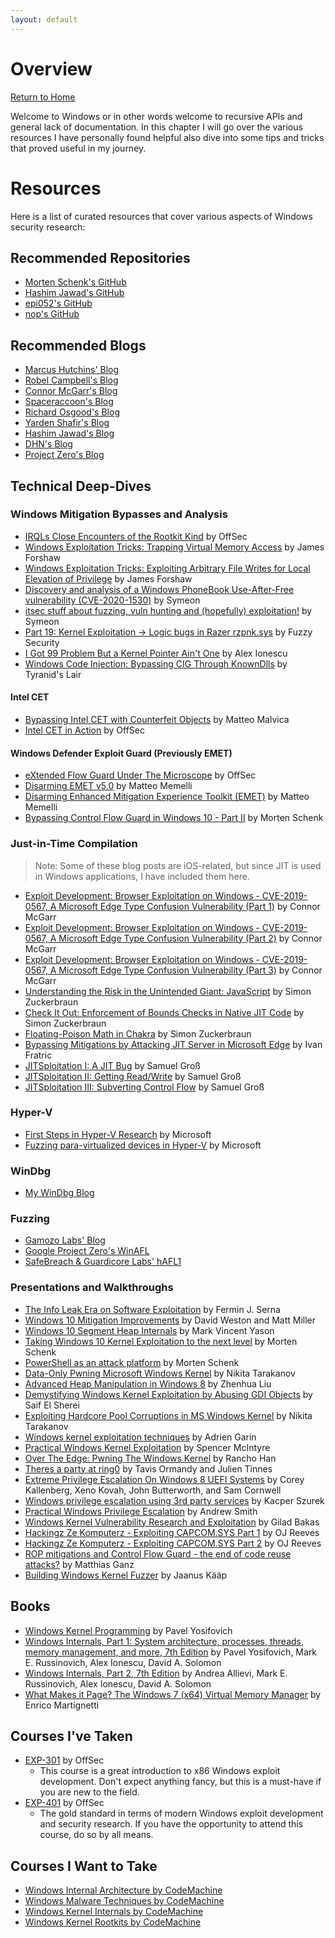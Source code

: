 ```yaml
---
layout: default
---
```


# Overview

[Return to Home](./index.md)

Welcome to Windows or in other words welcome to recursive APIs and general lack of documentation. In this chapter I will go over the various resources I have personally found helpful also dive into some tips and tricks that proved useful in my journey.


# Resources

Here is a list of curated resources that cover various aspects of Windows security research:


## Recommended Repositories

* [Morten Schenk's GitHub](https://github.com/MortenSchenk)
* [Hashim Jawad's GitHub](https://github.com/ihack4falafel)
* [epi052's GitHub](https://github.com/epi052)
* [nop's GitHub](https://github.com/nop-tech)


## Recommended Blogs

* [Marcus Hutchins' Blog](https://malwaretech.com/)
* [Robel Campbell's Blog](https://reverencecyber.com/blog/)
* [Connor McGarr's Blog](https://connormcgarr.github.io/)
* [Spaceraccoon's Blog](https://spaceraccoon.dev/)
* [Richard Osgood's Blog](https://www.richardosgood.com/)
* [Yarden Shafir's Blog](https://medium.com/@yardenshafir2)
* [Hashim Jawad's Blog](https://ihack4falafel.github.io/)
* [DHN's Blog](https://zer0-day.pw/)
* [Project Zero's Blog](https://googleprojectzero.blogspot.com/)


## Technical Deep-Dives


### Windows Mitigation Bypasses and Analysis

* [IRQLs Close Encounters of the Rootkit Kind](https://www.offsec.com/offsec/irqls-close-encounters/) by OffSec
* [Windows Exploitation Tricks: Trapping Virtual Memory Access](https://googleprojectzero.blogspot.com/2021/01/windows-exploitation-tricks-trapping.html) by James Forshaw
* [Windows Exploitation Tricks: Exploiting Arbitrary File Writes for Local Elevation of Privilege](https://googleprojectzero.blogspot.com/2018/04/windows-exploitation-tricks-exploiting.html) by James Forshaw
* [Discovery and analysis of a Windows PhoneBook Use-After-Free vulnerability (CVE-2020-1530)](https://symeonp.github.io/2020/12/08/phonebook-uaf-analysis.html) by Symeon
* [itsec stuff about fuzzing, vuln hunting and (hopefully) exploitation!](https://symeonp.github.io/) by Symeon
* [Part 19: Kernel Exploitation -> Logic bugs in Razer rzpnk.sys](https://fuzzysecurity.com/tutorials/expDev/23.html) by Fuzzy Security
* [I Got 99 Problem But a Kernel Pointer Ain't One](https://recon.cx/2013/slides/Recon2013-Alex%20Ionescu-I%20got%2099%20problems%20but%20a%20kernel%20pointer%20ain%27t%20one.pdf) by Alex Ionescu
* [Windows Code Injection: Bypassing CIG Through KnownDlls](https://www.tiraniddo.dev/2019/08/windows-code-injection-bypassing-cig.html?m=1) by Tyranid's Lair


#### Intel CET

* [Bypassing Intel CET with Counterfeit Objects](https://www.offsec.com/offsec/bypassing-intel-cet-with-counterfeit-objects/) by Matteo Malvica
* [Intel CET in Action](https://www.offsec.com/offsec/intel-cet-in-action/) by OffSec


#### Windows Defender Exploit Guard (Previously EMET)

* [eXtended Flow Guard Under The Microscope](https://www.offsec.com/offsec/extended-flow-guard/) by OffSec
* [Disarming EMET v5.0](https://www.offsec.com/vulndev/disarming-emet-v5-0/) by Matteo Memelli
* [Disarming Enhanced Mitigation Experience Toolkit (EMET)](https://www.offsec.com/vulndev/disarming-enhanced-mitigation-experience-toolkit-emet/) by Matteo Memelli
* [Bypassing Control Flow Guard in Windows 10 - Part II](https://blog.improsec.com/tech-blog/bypassing-control-flow-guard-on-windows-10-part-ii) by Morten Schenk


### Just-in-Time Compilation

> Note: Some of these blog posts are iOS-related, but since JIT is used in Windows applications, I have included them here.

* [Exploit Development: Browser Exploitation on Windows - CVE-2019-0567, A Microsoft Edge Type Confusion Vulnerability (Part 1)](https://connormcgarr.github.io/type-confusion-part-1/) by Connor McGarr
* [Exploit Development: Browser Exploitation on Windows - CVE-2019-0567, A Microsoft Edge Type Confusion Vulnerability (Part 2)](https://connormcgarr.github.io/type-confusion-part-2/) by Connor McGarr
* [Exploit Development: Browser Exploitation on Windows - CVE-2019-0567, A Microsoft Edge Type Confusion Vulnerability (Part 3)](https://connormcgarr.github.io/type-confusion-part-3/) by Connor McGarr
* [Understanding the Risk in the Unintended Giant: JavaScript](https://www.zerodayinitiative.com/blog/2017/7/18/understanding-risk-in-the-unintended-giant-javascript) by Simon Zuckerbraun
* [Check It Out: Enforcement of Bounds Checks in Native JIT Code](https://www.zerodayinitiative.com/blog/2017/10/5/check-it-out-enforcement-of-bounds-checks-in-native-jit-code) by Simon Zuckerbraun
* [Floating-Poison Math in Chakra](https://www.zerodayinitiative.com/blog/2018/8/22/floating-poison-math-in-chakra) by Simon Zuckerbraun
* [Bypassing Mitigations by Attacking JIT Server in Microsoft Edge](https://googleprojectzero.blogspot.com/2018/05/bypassing-mitigations-by-attacking-jit.html) by Ivan Fratric
* [JITSploitation I: A JIT Bug](https://googleprojectzero.blogspot.com/2020/09/jitsploitation-one.html) by Samuel Groß
* [JITSploitation II: Getting Read/Write](https://googleprojectzero.blogspot.com/2020/09/jitsploitation-two.html) by Samuel Groß
* [JITSploitation III: Subverting Control Flow](https://googleprojectzero.blogspot.com/2020/09/jitsploitation-three.html) by Samuel Groß


### Hyper-V

* [First Steps in Hyper-V Research](https://msrc.microsoft.com/blog/2018/12/first-steps-in-hyper-v-research/) by Microsoft
* [Fuzzing para-virtualized devices in Hyper-V](https://msrc.microsoft.com/blog/2019/01/fuzzing-para-virtualized-devices-in-hyper-v/) by Microsoft


### WinDbg

* [My WinDbg Blog](./windows/WinDbg.md)


### Fuzzing

* [Gamozo Labs' Blog](https://gamozolabs.github.io/)
* [Google Project Zero's WinAFL](https://github.com/googleprojectzero/winafl)
* [SafeBreach & Guardicore Labs' hAFL1](https://github.com/SB-GC-Labs/hAFL1)


### Presentations and Walkthroughs

* [The Info Leak Era on Software Exploitation](https://www.youtube.com/watch?v=VgWoPa8Whmc) by Fermin J. Serna
* [Windows 10 Mitigation Improvements](https://www.youtube.com/watch?v=gCu2GQd0GSE) by David Weston and Matt Miller
* [Windows 10 Segment Heap Internals](https://www.youtube.com/watch?v=hetZx78SQ_A) by Mark Vincent Yason
* [Taking Windows 10 Kernel Exploitation to the next level](https://www.youtube.com/watch?v=Gu_5kkErQ6Y) by Morten Schenk
* [PowerShell as an attack platform](https://www.youtube.com/watch?v=MOab2Icpecc) by Morten Schenk
* [Data-Only Pwning Microsoft Windows Kernel](https://www.youtube.com/watch?v=FxZoAupttMI) by Nikita Tarakanov
* [Advanced Heap Manipulation in Windows 8](https://www.youtube.com/watch?v=0lURSnDOPfQ) by Zhenhua Liu
* [Demystifying Windows Kernel Exploitation by Abusing GDI Objects](https://www.youtube.com/watch?v=2chDv_wTymc) by Saif El Sherei
* [Exploiting Hardcore Pool Corruptions in MS Windows Kernel](https://www.youtube.com/watch?v=2yuza8PRGVQ) by Nikita Tarakanov
* [Windows kernel exploitation techniques](https://www.youtube.com/watch?v=f8hTwFpRphU) by Adrien Garin
* [Practical Windows Kernel Exploitation](https://www.youtube.com/watch?v=hUCmV7uT29I) by Spencer McIntyre
* [Over The Edge: Pwning The Windows Kernel](https://www.youtube.com/watch?v=0tFmqSbWSZE) by Rancho Han
* [Theres a party at ring0](https://www.youtube.com/watch?v=BCavCemZPoI) by Tavis Ormandy and Julien Tinnes
* [Extreme Privilege Escalation On Windows 8 UEFI Systems](https://www.youtube.com/watch?v=Qj_YCpoct3k) by Corey Kallenberg, Xeno Kovah, John Butterworth, and Sam Cornwell
* [Windows privilege escalation using 3rd party services](https://www.youtube.com/watch?v=nRVbYt9LKXk) by Kacper Szurek
* [Practical Windows Privilege Escalation](https://www.youtube.com/watch?v=PC_iMqiuIRQ) by Andrew Smith
* [Windows Kernel Vulnerability Research and Exploitation](https://www.youtube.com/watch?v=aRZ5Wi-NWXs) by Gilad Bakas
* [Hackingz Ze Komputerz - Exploiting CAPCOM.SYS Part 1](https://www.youtube.com/watch?v=pJZjWXxUEl4) by OJ Reeves
* [Hackingz Ze Komputerz - Exploiting CAPCOM.SYS Part 2](https://www.youtube.com/watch?v=UGWqq5kTiso) by OJ Reeves
* [ROP mitigations and Control Flow Guard - the end of code reuse attacks?](https://www.youtube.com/watch?v=pqU9jsCmlYA) by Matthias Ganz 
* [Building Windows Kernel Fuzzer](https://www.youtube.com/watch?v=mpXQvto4Vy4) by Jaanus Kääp


## Books

* [Windows Kernel Programming](https://www.amazon.com/Windows-Kernel-Programming-Pavel-Yosifovich/dp/1977593372) by Pavel Yosifovich
* [Windows Internals, Part 1: System architecture, processes, threads, memory management, and more, 7th Edition](https://www.microsoftpressstore.com/store/windows-internals-part-1-system-architecture-processes-9780735684188) by Pavel Yosifovich, Mark E. Russinovich, Alex Ionescu, David A. Solomon
* [Windows Internals, Part 2, 7th Edition](https://www.microsoftpressstore.com/store/windows-internals-part-2-9780135462409) by Andrea Allievi, Mark E. Russinovich, Alex Ionescu, David A. Solomon
* [What Makes it Page? The Windows 7 (x64) Virtual Memory Manager](https://www.amazon.com/What-Makes-Page-Windows-Virtual/dp/1479114294) by Enrico Martignetti


## Courses I've Taken

* [EXP-301](https://www.offsec.com/documentation/EXP301-syllabus.pdf) by OffSec
  * This course is a great introduction to x86 Windows exploit development. Don't expect anything fancy, but this is a must-have if you are new to the field.
* [EXP-401](https://www.offensive-security.com/awe/EXP401_syllabus.pdf) by OffSec
  * The gold standard in terms of modern Windows exploit development and security research. If you have the opportunity to attend this course, do so by all means.

## Courses I Want to Take

* [Windows Internal Architecture by CodeMachine](https://codemachine.com/trainings/winint.html)
* [Windows Malware Techniques by CodeMachine](https://codemachine.com/trainings/winmal.html)
* [Windows Kernel Internals by CodeMachine](https://codemachine.com/trainings/kerint.html)
* [Windows Kernel Rootkits by CodeMachine](https://codemachine.com/trainings/kerrkt.html)

